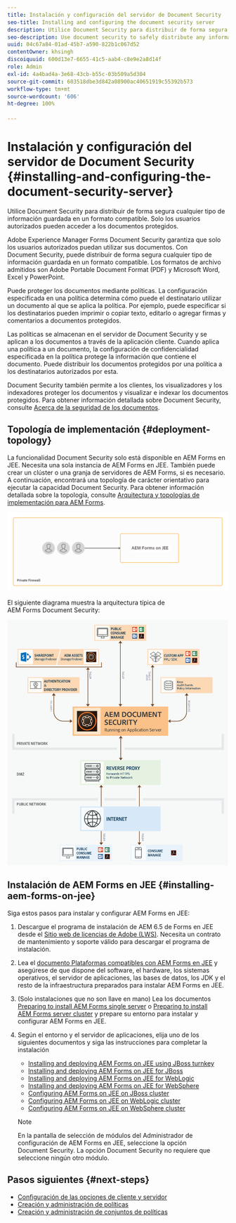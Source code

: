 ```yaml
---
title: Instalación y configuración del servidor de Document Security
seo-title: Installing and configuring the document security server
description: Utilice Document Security para distribuir de forma segura cualquier tipo de información guardada en un formato compatible. Solo los usuarios autorizados pueden acceder a los documentos protegidos.
seo-description: Use document security to safely distribute any information that you have saved in a supported format. Only authorized users can access protected documents.
uuid: 04c67a84-01ad-45b7-a590-822b1c067d52
contentOwner: khsingh
discoiquuid: 600d13e7-6655-41c5-aab4-c8e9e2a8d14f
role: Admin
exl-id: 4a4bad4a-3e68-43cb-b55c-03b509a5d304
source-git-commit: 603518dbe3d842a08900ac40651919c55392b573
workflow-type: tm+mt
source-wordcount: '606'
ht-degree: 100%

---
```


# Instalación y configuración del servidor de Document Security {#installing-and-configuring-the-document-security-server}

Utilice Document Security para distribuir de forma segura cualquier tipo de información guardada en un formato compatible. Solo los usuarios autorizados pueden acceder a los documentos protegidos.

Adobe Experience Manager Forms Document Security garantiza que solo los usuarios autorizados puedan utilizar sus documentos. Con Document Security, puede distribuir de forma segura cualquier tipo de información guardada en un formato compatible. Los formatos de archivo admitidos son Adobe Portable Document Format (PDF) y Microsoft Word, Excel y PowerPoint.

Puede proteger los documentos mediante políticas. La configuración especificada en una política determina cómo puede el destinatario utilizar un documento al que se aplica la política. Por ejemplo, puede especificar si los destinatarios pueden imprimir o copiar texto, editarlo o agregar firmas y comentarios a documentos protegidos.

Las políticas se almacenan en el servidor de Document Security y se aplican a los documentos a través de la aplicación cliente. Cuando aplica una política a un documento, la configuración de confidencialidad especificada en la política protege la información que contiene el documento. Puede distribuir los documentos protegidos por una política a los destinatarios autorizados por esta.

Document Security también permite a los clientes, los visualizadores y los indexadores proteger los documentos y visualizar e indexar los documentos protegidos. Para obtener información detallada sobre Document Security, consulte [Acerca de la seguridad de los documentos](/help/forms/using/admin-help/document-security.md).

## Topología de implementación  {#deployment-topology}

La funcionalidad Document Security solo está disponible en AEM Forms en JEE. Necesita una sola instancia de AEM Forms en JEE. También puede crear un clúster o una granja de servidores de AEM Forms, si es necesario. A continuación, encontrará una topología de carácter orientativo para ejecutar la capacidad Document Security. Para obtener información detallada sobre la topología, consulte [Arquitectura y topologías de implementación para AEM Forms](aem-forms-architecture-deployment.md).

<!--fix above link-->

![](do-not-localize/document-security-server_topology.png)

El siguiente diagrama muestra la arquitectura típica de AEM Forms Document Security:

![](do-not-localize/document-security-typical-environment.png)

## Instalación de AEM Forms en JEE {#installing-aem-forms-on-jee}

Siga estos pasos para instalar y configurar AEM Forms en JEE:

1. Descargue el programa de instalación de AEM 6.5 de Forms en JEE desde el [Sitio web de licencias de Adobe (LWS)](https://licensing.adobe.com/). Necesita un contrato de mantenimiento y soporte válido para descargar el programa de instalación.
1. Lea el [documento Plataformas compatibles con AEM Forms en JEE](/help/forms/using/aem-forms-jee-supported-platforms.md) y asegúrese de que dispone del software, el hardware, los sistemas operativos, el servidor de aplicaciones, las bases de datos, los JDK y el resto de la infraestructura preparados para instalar AEM Forms en JEE.
1. (Solo instalaciones que no son llave en mano) Lea los documentos [Preparing to install AEM Forms single server](https://www.adobe.com/go/learn_aemforms_prepareInstallsingle_64_es) o [Preparing to install AEM Forms server cluster](https://www.adobe.com/go/learn_aemforms_prepareInstallcluster_64_es) y prepare su entorno para instalar y configurar AEM Forms en JEE.
1. Según el entorno y el servidor de aplicaciones, elija uno de los siguientes documentos y siga las instrucciones para completar la instalación

   * [Installing and deploying AEM Forms on JEE using JBoss turnkey](https://www.adobe.com/go/learn_aemforms_installTurnkey_64_es)
   * [Installing and deploying AEM Forms on JEE for JBoss](https://www.adobe.com/go/learn_aemforms_installJBoss_64_es)
   * [Installing and deploying AEM Forms on JEE for WebLogic](https://www.adobe.com/go/learn_aemforms_installWebLogic_64_es)
   * [Installing and deploying AEM Forms on JEE for WebSphere](https://www.adobe.com/go/learn_aemforms_installWebSphere_64_es)
   * [Configuring AEM Forms on JEE on JBoss cluster](https://www.adobe.com/go/learn_aemforms_clusterJBoss_64_es)
   * [Configuring AEM Forms on JEE on WebLogic cluster](https://www.adobe.com/go/learn_aemforms_clusterWebLogic_64_es)
   * [Configuring AEM Forms on JEE on WebSphere cluster](https://www.adobe.com/go/learn_aemforms_clusterWebSphere_64_es)

   >[!NOTE]
   >
   >En la pantalla de selección de módulos del Administrador de configuración de AEM Forms en JEE, seleccione la opción Document Security. La opción Document Security no requiere que seleccione ningún otro módulo.

## Pasos siguientes {#next-steps}

* [Configuración de las opciones de cliente y servidor](/help/forms/using/admin-help/configuring-client-server-options.md)
* [Creación y administración de políticas](/help/forms/using/admin-help/creating-policies.md)
* [Creación y administración de conjuntos de políticas](/help/forms/using/admin-help/creating-policy-sets.md)
